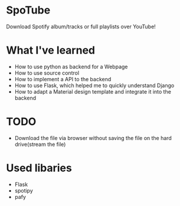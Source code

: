 # SpoTube
Download Spotify album/tracks or full playlists over YouTube!

# What I've learned
* How to use python as backend for a Webpage
* How to use source control
* How to implement a API to the backend
* How to use Flask, which helped me to quickly understand Django
* How to adapt a Material design template and integrate it into the backend

# TODO
- Download the file via browser without saving the file on the hard drive(stream the file)

# Used libaries
- Flask
- spotipy
- pafy


